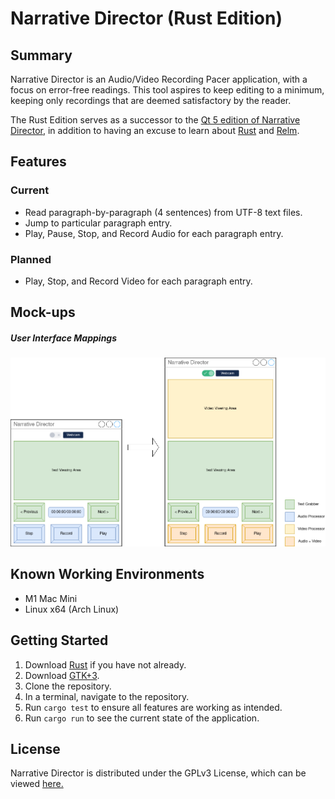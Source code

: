 # Narrative Director (Rust Edition)

## Summary
Narrative Director is an Audio/Video Recording Pacer application, with a focus on error-free readings.
This tool aspires to keep editing to a minimum, keeping only recordings that are deemed satisfactory by the reader.

The Rust Edition serves as a successor to the [Qt 5 edition of Narrative Director](https://github.com/divark/narrative-director), in
addition to having an excuse to learn about [Rust](https://www.rust-lang.org/) and [Relm](https://github.com/antoyo/relm).

## Features
### Current
- Read paragraph-by-paragraph (4 sentences) from UTF-8 text files.
- Jump to particular paragraph entry.
- Play, Pause, Stop, and Record Audio for each paragraph entry.
### Planned
- Play, Stop, and Record Video for each paragraph entry.

## Mock-ups
##### User Interface Mappings
![Interface Mappings](resources/images/Mappings.png)

## Known Working Environments
- M1 Mac Mini
- Linux x64 (Arch Linux)
## Getting Started
1. Download [Rust](https://www.rust-lang.org/learn/get-started) if you have not already.
2. Download [GTK+3](https://www.gtk.org/docs/installations/).
3. Clone the repository.
4. In a terminal, navigate to the repository.
5. Run `cargo test` to ensure all features are working as intended.
6. Run `cargo run` to see the current state of the application.

## License
Narrative Director is distributed under the GPLv3 License, which can be viewed [here.](COPYING)
